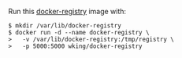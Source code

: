 Run this [docker-registry][] image with:

    $ mkdir /var/lib/docker-registry
    $ docker run -d --name docker-registry \
    >   -v /var/lib/docker-registry:/tmp/registry \
    >   -p 5000:5000 wking/docker-registry

[docker-registry]: https://github.com/dotcloud/docker-registry/
